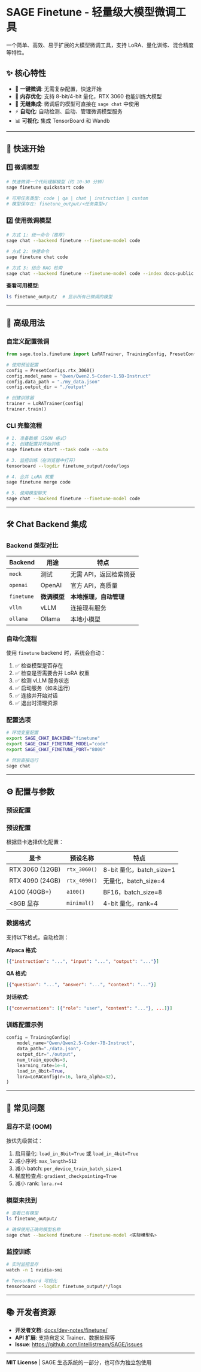 # SAGE Finetune - 轻量级大模型微调工具

一个简单、高效、易于扩展的大模型微调工具，支持 LoRA、量化训练、混合精度等特性。

## ✨ 核心特性

- 🚀 **一键微调**: 无需复杂配置，快速开始
- 💾 **内存优化**: 支持 8-bit/4-bit 量化，RTX 3060 也能训练大模型
- 🔄 **无缝集成**: 微调后的模型可直接在 `sage chat` 中使用
- ⚡ **自动化**: 自动检测、启动、管理微调模型服务
- 📊 **可视化**: 集成 TensorBoard 和 Wandb

---

## 🎯 快速开始

### 1️⃣ 微调模型

```bash
# 快速微调一个代码理解模型（约 10-30 分钟）
sage finetune quickstart code

# 可用任务类型: code | qa | chat | instruction | custom
# 模型保存在: finetune_output/<任务类型>/
```

### 2️⃣ 使用微调模型

```bash
# 方式 1: 统一命令（推荐）
sage chat --backend finetune --finetune-model code

# 方式 2: 快捷命令
sage finetune chat code

# 方式 3: 结合 RAG 检索
sage chat --backend finetune --finetune-model code --index docs-public
```

**查看可用模型**:
```bash
ls finetune_output/  # 显示所有已微调的模型
```

---

## 🔧 高级用法

### 自定义配置微调

```python
from sage.tools.finetune import LoRATrainer, TrainingConfig, PresetConfigs

# 使用预设配置
config = PresetConfigs.rtx_3060()
config.model_name = "Qwen/Qwen2.5-Coder-1.5B-Instruct"
config.data_path = "./my_data.json"
config.output_dir = "./output"

# 创建训练器
trainer = LoRATrainer(config)
trainer.train()
```

### CLI 完整流程

```bash
# 1. 准备数据（JSON 格式）
# 2. 创建配置并开始训练
sage finetune start --task code --auto

# 3. 监控训练（在浏览器中打开）
tensorboard --logdir finetune_output/code/logs

# 4. 合并 LoRA 权重
sage finetune merge code

# 5. 使用模型聊天
sage chat --backend finetune --finetune-model code
```

---

## 🛠️ Chat Backend 集成

### Backend 类型对比

| Backend | 用途 | 特点 |
|---------|------|------|
| `mock` | 测试 | 无需 API，返回检索摘要 |
| `openai` | OpenAI | 官方 API，高质量 |
| `finetune` | **微调模型** | **本地推理，自动管理** |
| `vllm` | vLLM | 连接现有服务 |
| `ollama` | Ollama | 本地小模型 |

### 自动化流程

使用 `finetune` backend 时，系统会自动：

1. ✅ 检查模型是否存在
2. ✅ 检查是否需要合并 LoRA 权重
3. ✅ 检测 vLLM 服务状态
4. ✅ 启动服务（如未运行）
5. ✅ 连接并开始对话
6. ✅ 退出时清理资源

### 配置选项

```bash
# 环境变量配置
export SAGE_CHAT_BACKEND="finetune"
export SAGE_CHAT_FINETUNE_MODEL="code"
export SAGE_CHAT_FINETUNE_PORT="8000"

# 然后直接运行
sage chat
```

---

## ⚙️ 配置与参数

### 预设配置

### 预设配置

根据显卡选择优化配置：

| 显卡 | 预设名称 | 特点 |
|------|---------|------|
| RTX 3060 (12GB) | `rtx_3060()` | 8-bit 量化，batch_size=1 |
| RTX 4090 (24GB) | `rtx_4090()` | 无量化，batch_size=4 |
| A100 (40GB+) | `a100()` | BF16，batch_size=8 |
| <8GB 显存 | `minimal()` | 4-bit 量化，rank=4 |

### 数据格式

支持以下格式，自动检测：

**Alpaca 格式**:
```json
[{"instruction": "...", "input": "...", "output": "..."}]
```

**QA 格式**:
```json
[{"question": "...", "answer": "...", "context": "..."}]
```

**对话格式**:
```json
[{"conversations": [{"role": "user", "content": "..."}, ...]}]
```

### 训练配置示例

```python
config = TrainingConfig(
    model_name="Qwen/Qwen2.5-Coder-7B-Instruct",
    data_path="./data.json",
    output_dir="./output",
    num_train_epochs=3,
    learning_rate=1e-4,
    load_in_8bit=True,
    lora=LoRAConfig(r=16, lora_alpha=32),
)
```

---

## 🐛 常见问题

### 显存不足 (OOM)

按优先级尝试：
1. 启用量化: `load_in_8bit=True` 或 `load_in_4bit=True`
2. 减小序列: `max_length=512`
3. 减小 batch: `per_device_train_batch_size=1`
4. 梯度检查点: `gradient_checkpointing=True`
5. 减小 rank: `lora.r=4`

### 模型未找到

```bash
# 查看已有模型
ls finetune_output/

# 确保使用正确的模型名称
sage chat --backend finetune --finetune-model <实际模型名>
```

### 监控训练

```bash
# 实时监控显存
watch -n 1 nvidia-smi

# TensorBoard 可视化
tensorboard --logdir finetune_output/*/logs
```

---

## 📚 开发者资源

- **开发者文档**: [docs/dev-notes/finetune/](../../../../../docs/dev-notes/finetune/)
- **API 扩展**: 支持自定义 Trainer、数据处理等
- **Issue**: https://github.com/intellistream/SAGE/issues

---

**MIT License** | SAGE 生态系统的一部分，也可作为独立包使用

